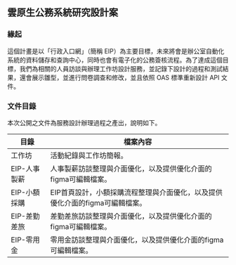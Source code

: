 ## 雲原生公務系統研究設計案

### 緣起

這個計畫是以「行政入口網」（簡稱 EIP）為主要目標，未來將會是辦公室自動化系統的資料儲存和查詢中心，同時也會有電子化的公務簽核流程。為了達成這個目標，我們為相關的人員訪談與辦理工作坊設計服務，並記錄下設計的過程和測試結果，還會展示雛型，並進行問卷調查和修改，並且依照 OAS 標準重新設計 API 文件。

### 文件目錄

本次公開之文件為服務設計辦理過程之產出，說明如下。

| 目錄     | 檔案內容 |
| ----------- | ----------- |
| 工作坊     | 活動紀錄與工作坊簡報。     |
| EIP-人事製薪     | 人事製薪訪談整理與介面優化，以及提供優化介面的figma可編輯檔案。  |
| EIP-小額採購     | EIP首頁設計，小額採購流程整理與介面優化，以及提供優化介面的figma可編輯檔案。     |
| EIP-差勤差旅     | 差勤差旅訪談整理與介面優化，以及提供優化介面的figma可編輯檔案。  |
| EIP-零用金     | 零用金訪談整理與介面優化，以及提供優化介面的figma可編輯檔案。     |
